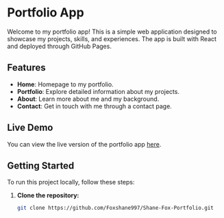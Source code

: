 # Portfolio App

Welcome to my portfolio app! This is a simple web application designed to showcase my projects, skills, and experiences. The app is built with React and deployed through GitHub Pages.

## Features

- **Home**: Homepage to my portfolio.
- **Portfolio**: Explore detailed information about my projects.
- **About**: Learn more about me and my background.
- **Contact**: Get in touch with me through a contact page.

## Live Demo

You can view the live version of the portfolio app [here](https://foxshane997.github.io/Shane-Fox-Portfolio/).

## Getting Started

To run this project locally, follow these steps:

1. **Clone the repository:**

   ```bash
   git clone https://github.com/Foxshane997/Shane-Fox-Portfolio.git

